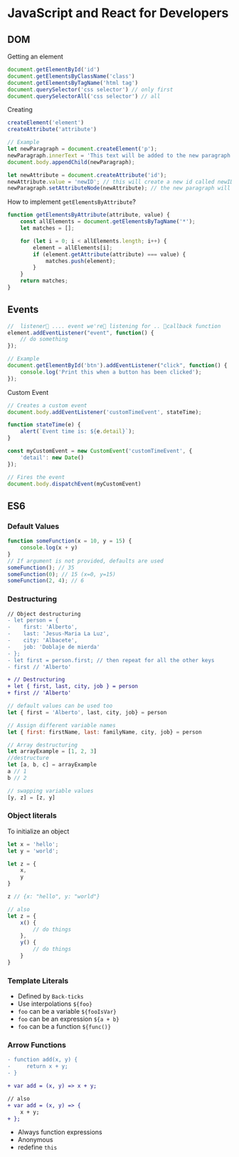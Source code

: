 # JavaScript and React for Developers

## DOM

Getting an element

```js
document.getElementById('id')
document.getElementsByClassName('class')
document.getElementsByTagName('html tag')
document.querySelector('css selector') // only first
document.querySelectorAll('css selector') // all
```

Creating

```js
createElement('element')
createAttribute('attribute')

// Example
let newParagraph = document.createElement('p');
newParagraph.innerText = 'This text will be added to the new paragraph';
document.body.appendChild(newParagraph);

let newAttribute = document.createAttribute('id');
newAttribute.value = 'newID'; // this will create a new id called newID
newParagraph.setAttributeNode(newAttribute); // the new paragraph will now have id='newID'
```

How to implement `getElementsByAttribute`?

```js
function getElementsByAttribute(attribute, value) {
    const allElements = document.getElementsByTagName('*');
    let matches = [];

    for (let i = 0; i < allElements.length; i++) {
        element = allElements[i];
        if (element.getAttribute(attribute) === value) {
            matches.push(element);
        }
    }
    return matches;
}
```

## Events

```js
//  listener🔽 .... event we're🔽 listening for .. 🔽callback function
element.addEventListener("event", function() {
    // do something
});

// Example
document.getElementById('btn').addEventListener("click", function() {
    console.log('Print this when a button has been clicked');
});
```

Custom Event

```js
// Creates a custom event
document.body.addEventListener('customTimeEvent', stateTime);

function stateTime(e) {
    alert(`Event time is: ${e.detail}`);
}

const myCustomEvent = new CustomEvent('customTimeEvent', {
    'detail': new Date()
});

// Fires the event
document.body.dispatchEvent(myCustomEvent)
```

## ES6

### Default Values

```js
function someFunction(x = 10, y = 15) {
    console.log(x + y)
}
// If argument is not provided, defaults are used
someFunction(); // 35
someFunction(0); // 15 (x=0, y=15)
someFunction(2, 4); // 6
```

### Destructuring

```diff
// Object destructuring
- let person = {
-    first: 'Alberto',
-    last: 'Jesus-Maria La Luz',
-    city: 'Albacete',
-    job: 'Doblaje de mierda'
- };
- let first = person.first; // then repeat for all the other keys
- first // 'Alberto'

+ // Destructuring
+ let { first, last, city, job } = person
+ first // 'Alberto'
```

```js
// default values can be used too
let { first = 'Alberto', last, city, job} = person

// Assign different variable names
let { first: firstName, last: familyName, city, job} = person
```

```js
// Array destructuring
let arrayExample = [1, 2, 3]
//destructure
let [a, b, c] = arrayExample
a // 1
b // 2
```

```js
// swapping variable values
[y, z] = [z, y]
```

### Object literals

To initialize an object

```js
let x = 'hello';
let y = 'world';

let z = {
    x,
    y
}

z // {x: "hello", y: "world"}

// also
let z = {
    x() {
        // do things
    },
    y() {
        // do things
    }
}
```

### Template Literals

+ Defined by `Back-ticks`
+ Use interpolations `${foo}`
+ `foo` can be a variable `${fooIsVar}`
+ `foo` can be an expression `${a + b}`
+ `foo` can be a function `${func()}`

### Arrow Functions

```diff
- function add(x, y) {
-     return x + y;
- }

+ var add = (x, y) => x + y;

// also
+ var add = (x, y) => {
    x + y;
+ };
```

+ Always function expressions
+ Anonymous
+ redefine `this`